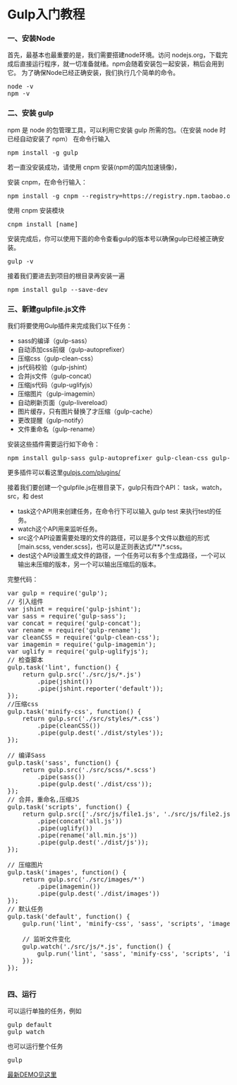 # Gulp入门教程
<h3>一、安装Node</h3>

首先，最基本也最重要的是，我们需要搭建node环境。访问 nodejs.org，下载完成后直接运行程序，就一切准备就绪。npm会随着安装包一起安装，稍后会用到它。
为了确保Node已经正确安装，我们执行几个简单的命令。

<pre>node -v<br/>npm -v</pre>

<h3>二、安装 gulp</h3>

npm 是 node 的包管理工具，可以利用它安装 gulp 所需的包。（在安装 node 时已经自动安装了 npm）
在命令行输入

<pre>npm install -g gulp </pre>

若一直没安装成功，请使用 cnpm 安装(npm的国内加速镜像)，

安装 cnpm，在命令行输入：

<pre>npm install -g cnpm --registry=https://registry.npm.taobao.org</pre>

使用 cnpm 安装模块

<pre>cnpm install [name]</pre>

安装完成后，你可以使用下面的命令查看gulp的版本号以确保gulp已经被正确安装。

<pre>gulp -v</pre>
接着我们要进去到项目的根目录再安装一遍

<pre>npm install gulp --save-dev</pre>

<h3>三、新建gulpfile.js文件</h3>

我们将要使用Gulp插件来完成我们以下任务：
<ul>
  <li>sass的编译（gulp-sass）</li>
  <li>自动添加css前缀（gulp-autoprefixer）</li>
  <li>压缩css（gulp-clean-css）</li>
  <li>js代码校验（gulp-jshint）</li>
  <li>合并js文件（gulp-concat）</li>
  <li>压缩js代码（gulp-uglifyjs）</li>
  <li>压缩图片（gulp-imagemin）</li>
  <li >自动刷新页面（gulp-livereload）</li>
  <li >图片缓存，只有图片替换了才压缩（gulp-cache）</li>
  <li >更改提醒（gulp-notify）</li>
  <li >文件重命名（gulp-rename）</li>
</ul>

安装这些插件需要运行如下命令：

<pre>npm install gulp-sass gulp-autoprefixer gulp-clean-css gulp-jshint gulp-concat gulp-uglifyjs gulp-imagemin gulp-notify gulp-rename gulp-livereload gulp-cache gulp-rename --save-dev
</pre>
更多插件可以看这里<a href="http://gulpjs.com/plugins/" target="_blank">gulpjs.com/plugins/</a>

接着我们要创建一个gulpfile.js在根目录下，gulp只有四个API： task，watch，src，和 dest
<ul>
  <li>task这个API用来创建任务，在命令行下可以输入 gulp test 来执行test的任务。</li>
  <li>watch这个API用来监听任务。</li>
  <li>src这个API设置需要处理的文件的路径，可以是多个文件以数组的形式[main.scss, vender.scss]，也可以是正则表达式/**/*.scss。</li>
  <li>dest这个API设置生成文件的路径，一个任务可以有多个生成路径，一个可以输出未压缩的版本，另一个可以输出压缩后的版本。</li>
</ul>


完整代码：

<pre>
var gulp = require('gulp');
// 引入组件
var jshint = require('gulp-jshint');
var sass = require('gulp-sass');
var concat = require('gulp-concat');
var rename = require('gulp-rename');
var cleanCSS = require('gulp-clean-css');
var imagemin = require('gulp-imagemin');
var uglify = require('gulp-uglifyjs');
// 检查脚本
gulp.task('lint', function() {
    return gulp.src('./src/js/*.js')
        .pipe(jshint())
        .pipe(jshint.reporter('default'));
});
//压缩css
gulp.task('minify-css', function() {
    return gulp.src('./src/styles/*.css')
        .pipe(cleanCSS())
        .pipe(gulp.dest('./dist/styles'));
});

// 编译Sass
gulp.task('sass', function() {
    return gulp.src('./src/scss/*.scss')
        .pipe(sass())
        .pipe(gulp.dest('./dist/css'));
});
// 合并，重命名,压缩JS
gulp.task('scripts', function() {
    return gulp.src(['./src/js/file1.js', './src/js/file2.js'])
        .pipe(concat('all.js'))
        .pipe(uglify())
        .pipe(rename('all.min.js'))
        .pipe(gulp.dest('./dist/js'));
});

// 压缩图片
gulp.task('images', function() {
    return gulp.src('./src/images/*')
        .pipe(imagemin())
        .pipe(gulp.dest('./dist/images'))
});
// 默认任务
gulp.task('default', function() {
    gulp.run('lint', 'minify-css', 'sass', 'scripts', 'images');

    // 监听文件变化
    gulp.watch('./src/js/*.js', function() {
        gulp.run('lint', 'sass', 'minify-css', 'scripts', 'images');
    });
});

</pre>

<h3>四、运行</h3>
可以运行单独的任务，例如
<pre>gulp default<br/>gulp watch</pre>
也可以运行整个任务
<pre>gulp</pre>

[最新DEMO见这里](https://github.com/chenjun1127/gulp-static)
